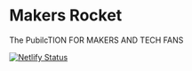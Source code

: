 # Makers Rocket
The PubilcTION FOR MAKERS AND TECH FANS

[![Netlify Status](https://api.netlify.com/api/v1/badges/54227c0e-6133-4e1f-8d77-bfd180e1f64d/deploy-status)](https://app.netlify.com/sites/makersrocket/deploys)
